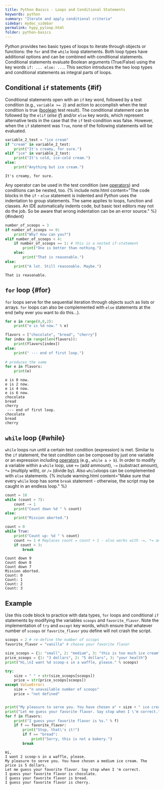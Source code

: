 ```yaml
---
title: Python Basics - Loops and Conditional Statements
keywords: python
summary: "Iterate and apply conditional criteria"
sidebar: mydoc_sidebar
permalink: hypy_pyloop.html
folder: python-basics
---
```


*Python* provides two basic types of loops to iterate through objects or functions: the `for` and the `while` loop statements. Both loop types have additional options and can be combined with conditional statements. Conditional statements evaluate Boolean arguments (True/False) using the key words `if: ... else: ...`. This section introduces the two loop types and conditional statements as integral parts of loops.

## Conditional `if` statements {#if}
Conditional statements open with an `if` key word, followed by a test condition (e.g., `variable >= 2`) and action to accomplish when the test condition is true ([boolean](hypy_pybase.html#boolean) test result). The conditional statement can be followed by the `elif` (*else if*) and/or `else` key words, which represent alternative tests in the case that the `if` test-condition was false. However, when the `if` statement was `True`, none of the following statements will be evaluated.


```python
variable_2_test = "ice cream"
if "cream" in variable_2_test:
	print("It's creamy, for sure.")
elif "ice" in variable_2_test:
    print("It's cold, ice-cold cream.")
else:
	print("Anything but ice cream.")

```

    It's creamy, for sure.
    

Any operator can be used in the test condition (see [operators](hypy_pybase.html#operators)) and conditions can be nested, too.
{% include note.html content="The code blocks in the `if` - `else` statement is indented and *Python* uses the indentation to group statements. The same applies to loops, function and classes. An IDE automatically indents code, but basic text editors may not do the job. So be aware that wrong indentation can be an error source." %} {#indent}


```python
number_of_scoops = 3
if number_of_scoops <= 0:
	print("Why? How can you?")
elif number_of_scoops < 4:
    if number_of_scoops == 1: # this is a nested if-statement
        print("One is better than nothing.")
    else:
        print("That is reasonable.")
else:
	print("A lot. Still reasonable. Maybe.")
```

    That is reasonable.
    

## `for` loop {#for}

`for` loops serve for the sequential iteration through objects such as lists or arrays. `for` loops can also be complemented with `else` statements at the end (why ever you want to do this...). 


```python
for e in range(0,8,2):
	print("e is %d now." % e)

flavors = ["chocolate", "bread", "cherry"] 
for index in range(len(flavors)): 
    print(flavors[index])
else:
    print(" --- end of first loop.")
    
# produces the same
for e in flavors:
    print(e)
```

    e is 0 now.
    e is 2 now.
    e is 4 now.
    e is 6 now.
    chocolate
    bread
    cherry
     --- end of first loop.
    chocolate
    bread
    cherry
    

## `while` loop {#while}
`while` loops run until a certain test condition (expression) is met. Similar to the `if` statement, the test condition can be composed by just one variable or an expression including [operators](hypy_pybase.html#operators) (e.g., `while a > b`). In order to modify a variable within a `while` loop, use `+=` (add ammount), `-=` (substract amount), `*=` (multiply with), or `/=` (divide by). Also `while`loops can be complemented with `else` statements.
{% include warning.html content="Make sure that every `while` loop has some `break` statement - otherwise, the script may be caught in an endless loop." %}


```python
count = 10
while (count > 7):
    count -= 1
    print("Count down %d " % count)
else:
    print("Mission aborted.")

count = 0
while True:
	print("Count up: %d " % count)
	count += 1 # Replaces count = count + 1 - also works with -=, *= and /=
	if count > 3:
		break
```

    Count down 9 
    Count down 8 
    Count down 7 
    Mission aborted.
    Count: 0 
    Count: 1 
    Count: 2 
    Count: 3 
    

## Example
Use this code block to practice with data types, `for` loops and conditional `if` statements by modifying the variables `scoops` and `favorite_flavor`. Note the implementation of `try` and `except` key words, which ensure that whatever number of `scoops` or `favorite_flavor` you define will not crash the script.


```python
scoops = 2 # re-define the number of sccops
favorite_flavor = "vanilla" # choose your favorite flavor

size_scoops = {1: "small", 2: "medium", 3: "this is too much ice cream"}
price_scoops = {1: "3 dollars", 2: "5 dollars", 3: "your health"}
print("Hi,\nI want %d scoop-s in a waffle, please." % scoops)

try:
    size = " " + str(size_scoops[scoops])
    price = str(price_scoops[scoops])
except ValueError:
    size = "n unavailable number of scoops"
    price = "not defined"


print("My pleasure to serve you. You have chosen a" + size + " ice cream. The price is " + price + ".")
print("Let me guess your favorite flavor. Say stop when I \'m correct.")
for f in flavors:
    print("I guess your favorite flavor is %s." % f)
    if f == favorite_flavor:
        print("Stop, that\'s it!")
        if f == "bread":
            print("Sorry, this is not a bakery.")
        break 

```

    Hi,
    I want 2 scoop-s in a waffle, please.
    My pleasure to serve you. You have chosen a medium ice cream. The price is 5 dollars.
    Let me guess your favorite flavor. Say stop when I 'm correct.
    I guess your favorite flavor is chocolate.
    I guess your favorite flavor is bread.
    I guess your favorite flavor is cherry.
    
